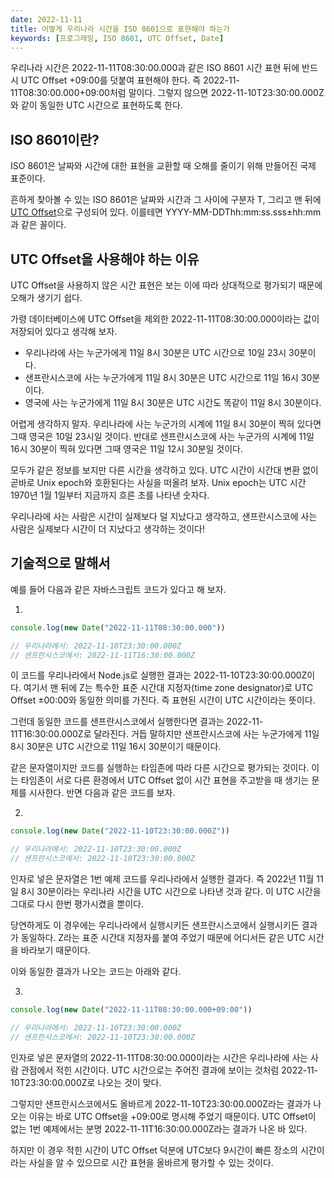 ```yaml
---
date: 2022-11-11
title: 어떻게 우리나라 시간을 ISO 8601으로 표현해야 하는가
keywords: [프로그래밍, ISO 8601, UTC Offset, Date]
---
```


우리나라 시간은 2022-11-11T08:30:00.000과 같은 ISO 8601 시간 표현 뒤에 반드시 UTC Offset +09:00를 덧붙여 표현해야 한다. 즉 2022-11-11T08:30:00.000+09:00처럼 말이다. 그렇지 않으면 2022-11-10T23:30:00.000Z와 같이 동일한 UTC 시간으로 표현하도록 한다.

## ISO 8601이란?

ISO 8601은 날짜와 시간에 대한 표현을 교환할 때 오해를 줄이기 위해 만들어진 국제 표준이다.

흔하게 찾아볼 수 있는 ISO 8601은 날짜와 시간과 그 사이에 구분자 T, 그리고 맨 뒤에 <a href="https://en.wikipedia.org/wiki/UTC_offset" target="blank" rel="noreferrer">UTC Offset</a>으로 구성되어 있다. 이를테면
YYYY-MM-DDThh:mm:ss.sss±hh:mm과 같은 꼴이다.

## UTC Offset을 사용해야 하는 이유

UTC Offset을 사용하지 않은 시간 표현은 보는 이에 따라 상대적으로 평가되기 때문에 오해가 생기기 쉽다.

가령 데이터베이스에 UTC Offset을 제외한 2022-11-11T08:30:00.000이라는 값이 저장되어 있다고 생각해 보자.

- 우리나라에 사는 누군가에게 11일 8시 30분은 UTC 시간으로 10일 23시 30분이다.
- 샌프란시스코에 사는 누군가에게 11일 8시 30분은 UTC 시간으로 11일 16시 30분이다.
- 영국에 사는 누군가에게 11일 8시 30분은 UTC 시간도 똑같이 11일 8시 30분이다.

어렵게 생각하지 말자. 우리나라에 사는 누군가의 시계에 11일 8시 30분이 찍혀 있다면 그때 영국은 10일 23시일 것이다. 반대로 샌프란시스코에 사는 누군가의 시계에 11일 16시 30분이 찍혀 있다면 그때 영국은 11일 12시 30분일 것이다.

모두가 같은 정보를 보지만 다른 시간을 생각하고 있다. UTC 시간이 시간대 변환 없이 곧바로 Unix epoch와 호환된다는 사실을 떠올려 보자. Unix epoch는 UTC 시간 1970년 1월 1일부터 지금까지 흐른 초를 나타낸 숫자다.

우리나라에 사는 사람은 시간이 실제보다 덜 지났다고 생각하고, 샌프란시스코에 사는 사람은 실제보다 시간이 더 지났다고 생각하는 것이다!

## 기술적으로 말해서

예를 들어 다음과 같은 자바스크립트 코드가 있다고 해 보자.

1.
```js
console.log(new Date("2022-11-11T08:30:00.000"))

// 우리나라에서: 2022-11-10T23:30:00.000Z
// 샌프란시스코에서: 2022-11-11T16:30:00.000Z
```

이 코드를 우리나라에서 Node.js로 실행한 결과는 2022-11-10T23:30:00.000Z이다. 여기서 맨 뒤에 Z는 특수한 표준 시간대 지정자(time zone designator)로 UTC Offset ±00:00와 동일한 의미를 가진다. 즉 표현된 시간이 UTC 시간이라는 뜻이다.

그런데 동일한 코드를 샌프란시스코에서 실행한다면 결과는 2022-11-11T16:30:00.000Z로 달라진다. 거듭 말하지만 샌프란시스코에 사는 누군가에게 11일 8시 30분은 UTC 시간으로 11일 16시 30분이기 때문이다.

같은 문자열이지만 코드를 실행하는 타임존에 따라 다른 시간으로 평가되는 것이다. 이는 타임존이 서로 다른 환경에서 UTC Offset 없이 시간 표현을 주고받을 때 생기는 문제를 시사한다. 반면 다음과 같은 코드를 보자.

2. 
```js
console.log(new Date("2022-11-10T23:30:00.000Z"))

// 우리나라에서: 2022-11-10T23:30:00.000Z
// 샌프란시스코에서: 2022-11-10T23:30:00.000Z
```

인자로 넣은 문자열은 1번 예제 코드를 우리나라에서 실행한 결과다. 즉 2022년 11월 11일 8시 30분이라는 우리나라 시간을 UTC 시간으로 나타낸 것과 같다. 이 UTC 시간을 그대로 다시 한번 평가시켰을 뿐이다.

당연하게도 이 경우에는 우리나라에서 실행시키든 샌프란시스코에서 실행시키든 결과가 동일하다. Z라는 표준 시간대 지정자를 붙여 주었기 때문에 어디서든 같은 UTC 시간을 바라보기 때문이다.

이와 동일한 결과가 나오는 코드는 아래와 같다.

3.
```js
console.log(new Date("2022-11-11T08:30:00.000+09:00"))

// 우리나라에서: 2022-11-10T23:30:00.000Z
// 샌프란시스코에서: 2022-11-10T23:30:00.000Z
```

인자로 넣은 문자열의 2022-11-11T08:30:00.000이라는 시간은 우리나라에 사는 사람 관점에서 적힌 시간이다. UTC 시간으로는 주어진 결과에 보이는 것처럼 2022-11-10T23:30:00.000Z로 나오는 것이 맞다. 

그렇지만 샌프란시스코에서도 올바르게 2022-11-10T23:30:00.000Z라는 결과가 나오는 이유는 바로 UTC Offset을 +09:00로 명시해 주었기 때문이다. UTC Offset이 없는 1번 예제에서는 분명 2022-11-11T16:30:00.000Z라는 결과가 나온 바 있다.

하지만 이 경우 적힌 시간이 UTC Offset 덕분에 UTC보다 9시간이 빠른 장소의 시간이라는 사실을 알 수 있으므로 시간 표현을 올바르게 평가할 수 있는 것이다.